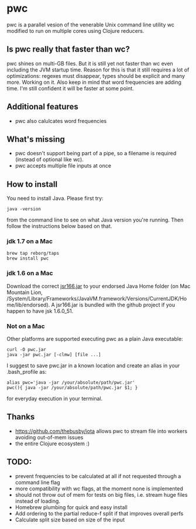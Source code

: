 # pwc

pwc is a parallel vesion of the venerable Unix command line utility wc modified to run on multiple cores using Clojure reducers.

## Is pwc really that faster than wc?

pwc shines on multi-GB files. But it is still yet not faster than wc even including the JVM startup time. Reason for this is that it still requires a lot of optimizations: regexes must disappear, types should be explicit and many more. Working on it. Also keep in mind that word frequencies are adding time. I'm still confident it will be faster at some point.

## Additional features

* pwc also calulcates word frequencies

## What's missing

* pwc doesn't support being part of a pipe, so a filename is required (instead of optional like wc).
* pwc accepts multiple file inputs at once

## How to install

You need to install Java. Please first try:

    java -version

from the command line to see on what Java version you're running. Then follow the instructions below based on that.

### jdk 1.7 on a Mac

    brew tap reborg/taps
    brew install pwc

### jdk  1.6 on a Mac

Download the correct [jsr166.jar](http://g.oswego.edu/dl/concurrency-interest/) to your endorsed Java Home folder (on Mac Mountain Lion, /System/Library/Frameworks/JavaVM.framework/Versions/CurrentJDK/Home/lib/endorsed). A jsr166.jar is bundled with the github project if you happen to have jsk 1.6.0_51. 

### Not on a Mac

Other platforms are supported executing pwc as a plain Java executable:
    
    curl -O pwc.jar
    java -jar pwc.jar [-clmw] [file ...]

I suggest to save pwc.jar in a known location and create an alias in your .bash_profile as:

    alias pwc='java -jar /your/absolute/path/pwc.jar'
    pwc(){ java -jar /your/absolute/path/pwc.jar $1; }

for everyday execution in your terminal.

## Thanks

* https://github.com/thebusby/iota allows pwc to stream file into workers avoiding out-of-mem issues
* the entire Clojure ecosystem :)

## TODO:
* prevent frequencies to be calculated at all if not requested through a command line flag
* more compatibility with wc flags, at the moment none is implemented
* should not throw out of mem for tests on big files, i.e. stream huge files instead of loading.
* Homebrew plumbing for quick and easy install
* Add ordering to the partial reduce-f split if that improves overall perfs
* Calculate split size based on size of the input
